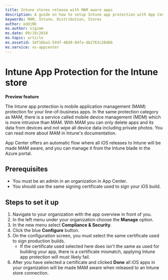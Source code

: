 ```yaml
---
title: Intune stores release with MAM aware apps
description: A guide on how to setup Intune app protection with App Center when publishing your line-of-business apps to the Intune Store. It's an easy way to protect your company data.
keywords: MAM, Intune, Distribution, Stores
author: oddj0b
ms.author: vigimm
ms.date: 09/19/2018
ms.topic: article 
ms.assetid: 3df16ba1-544f-48d9-84fa-db1763c20d66
ms.service: vs-appcenter
---
```


# Intune App Protection for the Intune store

**Preview feature**

The Intune app protection is mobile application management (MAM) protection for your line-of-business apps. In the same protection category as MAM, there is a service called mobile device management (MDM) which is more intrusive than MAM. With MAM you can only delete apps and its data from devices and not wipe all device data including private photos. You can read more about MAM in Intune's documentation.

App Center offers an automatic flow where all iOS releases to Intune will be made MAM aware, and you can manage it from the Intune blade in the Azure portal.

## Prerequisites
* You must be an admin in an organization in App Center.
* You should use the same signing certificate used to sign your iOS build.

## Steps to set it up
1. Navigate to your organization with the app overview in front of you.
2. In the left menu under your organization choose the **Manage** option.
3. In the new menu select **Compliance & Security**.
4. Click the blue **Configure** button.
5. On the configuration screen, you must select the same certificate used to sign production builds.
	* If the certificate used selected here does isn't the same as used for building your app, there is a certificate mismatch, applying Intune app protection will must likely fail.
6. After you have selected a certificate and clicked **Done** all iOS apps in your organization will be made MAM aware when released to an Intune store connection.
